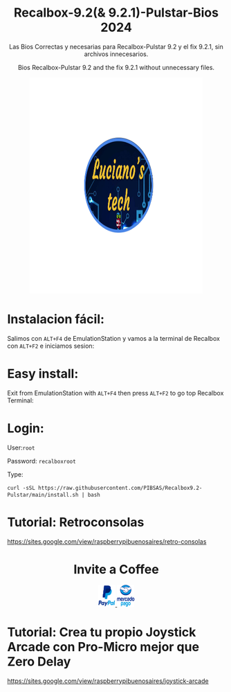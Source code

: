 #                                  <h1 align="center"> Recalbox-9.2(& 9.2.1)-Pulstar-Bios 2024</h1>
<p align="center">
Las Bios Correctas y necesarias para Recalbox-Pulstar 9.2 y el fix 9.2.1, sin archivos innecesarios.
</p>
<p align="center">
Bios Recalbox-Pulstar 9.2 and the fix 9.2.1 without unnecessary files.
</p>
<p align="center">
<img src="https://raw.githubusercontent.com/PIBSAS/RetroPieBios/master/logov3.png" alt="Raspberry Pi Buenos Aires" width="400" height="500">
</p>


# Instalacion fácil:

Salimos con `ALT+F4` de EmulationStation y vamos a la terminal de Recalbox con `ALT+F2` e iniciamos sesion:

# Easy install:
Exit from EmulationStation with `ALT+F4` then press `ALT+F2` to go top Recalbox Terminal:

# Login:

User:`root`

Password: `recalboxroot`

Type:

```
curl -sSL https://raw.githubusercontent.com/PIBSAS/Recalbox9.2-Pulstar/main/install.sh | bash
```

# Tutorial: Retroconsolas
https://sites.google.com/view/raspberrypibuenosaires/retro-consolas

<h1 align="center"> Invite a Coffee</h1>
<p align="center">
<a href="https://www.paypal.com/paypalme/RaspberryPiBsAs">
<img src="https://raw.githubusercontent.com/PIBSAS/MiPiTV/master/Paypal_2014_logo.png" alt="Invite a Coffee" width="40" height="50">
</a>
<a href="https://link.mercadopago.com.ar/raspberrypibsas">
<img src="https://raw.githubusercontent.com/PIBSAS/MiPiTV/master/MercadoPago.png" alt="Invite a Coffee" width="40" height="50">
</a>
</p>

# Tutorial: Crea tu propio Joystick Arcade con Pro-Micro mejor que Zero Delay
https://sites.google.com/view/raspberrypibuenosaires/joystick-arcade
